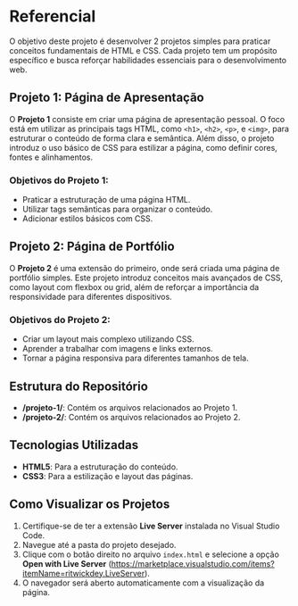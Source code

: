 # Referencial

O objetivo deste projeto é desenvolver 2 projetos simples para praticar conceitos fundamentais de HTML e CSS. Cada projeto tem um propósito específico e busca reforçar habilidades essenciais para o desenvolvimento web.

## Projeto 1: Página de Apresentação

O **Projeto 1** consiste em criar uma página de apresentação pessoal. O foco está em utilizar as principais tags HTML, como `<h1>`, `<h2>`, `<p>`, e `<img>`, para estruturar o conteúdo de forma clara e semântica. Além disso, o projeto introduz o uso básico de CSS para estilizar a página, como definir cores, fontes e alinhamentos.

### Objetivos do Projeto 1:
- Praticar a estruturação de uma página HTML.
- Utilizar tags semânticas para organizar o conteúdo.
- Adicionar estilos básicos com CSS.

## Projeto 2: Página de Portfólio

O **Projeto 2** é uma extensão do primeiro, onde será criada uma página de portfólio simples. Este projeto introduz conceitos mais avançados de CSS, como layout com flexbox ou grid, além de reforçar a importância da responsividade para diferentes dispositivos.

### Objetivos do Projeto 2:
- Criar um layout mais complexo utilizando CSS.
- Aprender a trabalhar com imagens e links externos.
- Tornar a página responsiva para diferentes tamanhos de tela.

## Estrutura do Repositório

- **/projeto-1/**: Contém os arquivos relacionados ao Projeto 1.
- **/projeto-2/**: Contém os arquivos relacionados ao Projeto 2.

## Tecnologias Utilizadas

- **HTML5**: Para a estruturação do conteúdo.
- **CSS3**: Para a estilização e layout das páginas.

## Como Visualizar os Projetos

1. Certifique-se de ter a extensão **Live Server** instalada no Visual Studio Code.
2. Navegue até a pasta do projeto desejado.
3. Clique com o botão direito no arquivo `index.html` e selecione a opção **Open with Live Server** (https://marketplace.visualstudio.com/items?itemName=ritwickdey.LiveServer).
4. O navegador será aberto automaticamente com a visualização da página.
